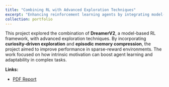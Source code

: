 ```yaml
---
title: "Combining RL with Advanced Exploration Techniques"
excerpt: "Enhancing reinforcement learning agents by integrating model-based RL (DreamerV2) with curiosity-driven exploration and episodic memory compression. <br/><img src='/images/dreamer.jpeg' style='width:50%'>"
collection: portfolio
---
```


This project explored the combination of **DreamerV2**, a model-based RL framework, with advanced exploration techniques. By incorporating **curiosity-driven exploration** and **episodic memory compression**, the project aimed to improve performance in sparse-reward environments. The work focused on how intrinsic motivation can boost agent learning and adaptability in complex tasks.

**Links:**  
- [PDF Report](/files/BScProject.pdf)